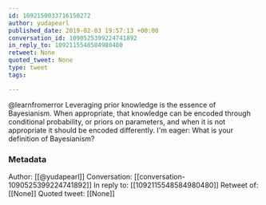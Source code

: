 ```yaml
---
id: 1092150033716150272
author: yudapearl
published_date: 2019-02-03 19:57:13 +00:00
conversation_id: 1090525399224741892
in_reply_to: 1092115548584980480
retweet: None
quoted_tweet: None
type: tweet
tags:

---
```


@learnfromerror Leveraging prior knowledge is the essence of Bayesianism. When appropriate, that knowledge can be encoded through conditional probability, or priors on parameters, and when it is not appropriate it should be encoded differently. I'm eager: What is your definition of Bayesianism?

### Metadata

Author: [[@yudapearl]]
Conversation: [[conversation-1090525399224741892]]
In reply to: [[1092115548584980480]]
Retweet of: [[None]]
Quoted tweet: [[None]]

